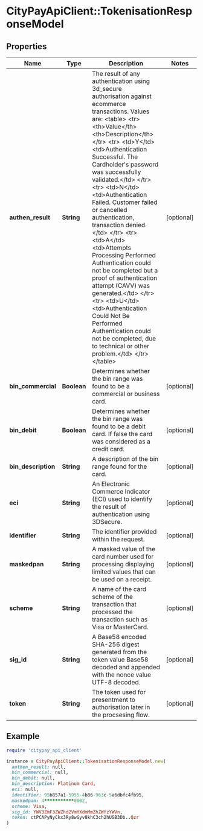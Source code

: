 # CityPayApiClient::TokenisationResponseModel

## Properties

| Name | Type | Description | Notes |
| ---- | ---- | ----------- | ----- |
| **authen_result** | **String** | The result of any authentication using 3d_secure authorisation against ecommerce transactions. Values are:  &lt;table&gt; &lt;tr&gt; &lt;th&gt;Value&lt;/th&gt; &lt;th&gt;Description&lt;/th&gt; &lt;/tr&gt; &lt;tr&gt; &lt;td&gt;Y&lt;/td&gt; &lt;td&gt;Authentication Successful. The Cardholder&#39;s password was successfully validated.&lt;/td&gt; &lt;/tr&gt; &lt;tr&gt; &lt;td&gt;N&lt;/td&gt; &lt;td&gt;Authentication Failed. Customer failed or cancelled authentication, transaction denied.&lt;/td&gt; &lt;/tr&gt; &lt;tr&gt; &lt;td&gt;A&lt;/td&gt; &lt;td&gt;Attempts Processing Performed Authentication could not be completed but a proof of authentication attempt (CAVV) was generated.&lt;/td&gt; &lt;/tr&gt; &lt;tr&gt; &lt;td&gt;U&lt;/td&gt; &lt;td&gt;Authentication Could Not Be Performed Authentication could not be completed, due to technical or other problem.&lt;/td&gt; &lt;/tr&gt; &lt;/table&gt;  | [optional] |
| **bin_commercial** | **Boolean** | Determines whether the bin range was found to be a commercial or business card. | [optional] |
| **bin_debit** | **Boolean** | Determines whether the bin range was found to be a debit card. If false the card was considered as a credit card. | [optional] |
| **bin_description** | **String** | A description of the bin range found for the card. | [optional] |
| **eci** | **String** | An Electronic Commerce Indicator (ECI) used to identify the result of authentication using 3DSecure.  | [optional] |
| **identifier** | **String** | The identifier provided within the request. | [optional] |
| **maskedpan** | **String** | A masked value of the card number used for processing displaying limited values that can be used on a receipt.  | [optional] |
| **scheme** | **String** | A name of the card scheme of the transaction that processed the transaction such as Visa or MasterCard.  | [optional] |
| **sig_id** | **String** | A Base58 encoded SHA-256 digest generated from the token value Base58 decoded and appended with the nonce value UTF-8 decoded. | [optional] |
| **token** | **String** | The token used for presentment to authorisation later in the procsesing flow. | [optional] |

## Example

```ruby
require 'citypay_api_client'

instance = CityPayApiClient::TokenisationResponseModel.new(
  authen_result: null,
  bin_commercial: null,
  bin_debit: null,
  bin_description: Platinum Card,
  eci: null,
  identifier: 95b857a1-5955-4b86-963c-5a6dbfc4fb95,
  maskedpan: 4***********0002,
  scheme: Visa,
  sig_id: YWV3ZmF3ZWZhd2VmYXdmMmZhZWYzYWVn,
  token: ctPCAPyNyCkx3Ry8wGyv8khC3ch2hUSB3Db..Qzr
)
```

